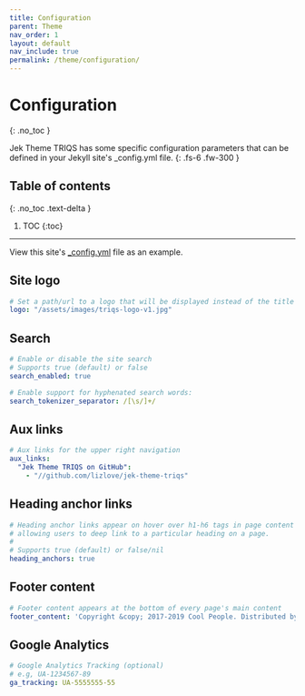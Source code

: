 ```yaml
---
title: Configuration
parent: Theme
nav_order: 1
layout: default
nav_include: true
permalink: /theme/configuration/
---
```


# Configuration
{: .no_toc }

Jek Theme TRIQS has some specific configuration parameters that can be defined in your Jekyll site's \_config.yml file.
{: .fs-6 .fw-300 }

## Table of contents
{: .no_toc .text-delta }

1. TOC
{:toc}

---

View this site's [\_config.yml](https://github.com/triqs/triqs/tree/master/_config.yml) file as an example.

## Site logo

```yaml
# Set a path/url to a logo that will be displayed instead of the title
logo: "/assets/images/triqs-logo-v1.jpg"
```

## Search

```yaml
# Enable or disable the site search
# Supports true (default) or false
search_enabled: true

# Enable support for hyphenated search words:
search_tokenizer_separator: /[\s/]+/
```

## Aux links

```yaml
# Aux links for the upper right navigation
aux_links:
  "Jek Theme TRIQS on GitHub":
    - "//github.com/lizlove/jek-theme-triqs"
```

## Heading anchor links

```yaml
# Heading anchor links appear on hover over h1-h6 tags in page content
# allowing users to deep link to a particular heading on a page.
#
# Supports true (default) or false/nil
heading_anchors: true
```

## Footer content

```yaml
# Footer content appears at the bottom of every page's main content
footer_content: 'Copyright &copy; 2017-2019 Cool People. Distributed by an <a href="https://github.com/TRIQS/triqs/blob/2.2.x/LICENSE.txt">MIT license.</a>'
```

## Google Analytics

```yaml
# Google Analytics Tracking (optional)
# e.g, UA-1234567-89
ga_tracking: UA-5555555-55
```
